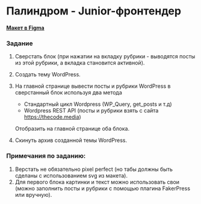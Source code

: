 # Палиндром - Junior-фронтендер
**[Макет в Figma](https://www.figma.com/file/UenUa0qzXrbq1sba5CKtGv/Блок-со-статьями?node-id=0%3A1)**
### Задание
1) Сверстать блок (при нажатии на вкладку рубрики - выводятся посты из этой рубрики, а вкладка становится активной).
2) Создать тему WordPress.
3) На главной странице вывести посты и рубрики WordPress в сверстанный блок используя два метода  
    - Стандартный цикл Wordpress (WP_Query, get_posts и т.д)  
    - Wordpress REST API (посты и рубрики взять с сайта https://thecode.media)

    Отобразить на главной странице оба блока.

4) Скинуть архив созданной темы WordPress.

### Примечания по заданию:
1) Верстать не обязательно pixel perfect (но табы должны быть сделаны с использованием svg из макета).
2) Для первого блока картинки и текст можно использовать свои (можно заполнить посты и рубрики с помощью плагина FakerPress или вручную).
